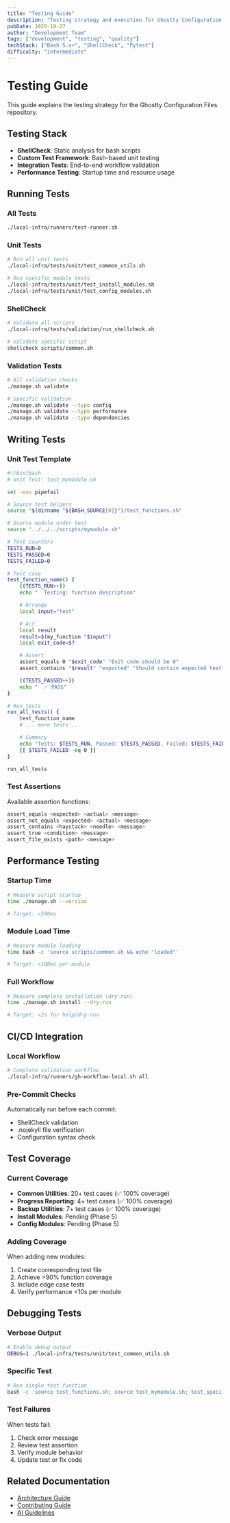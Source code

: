 ```yaml
---
title: "Testing Guide"
description: "Testing strategy and execution for Ghostty Configuration Files"
pubDate: 2025-10-27
author: "Development Team"
tags: ["development", "testing", "quality"]
techStack: ["Bash 5.x+", "ShellCheck", "Pytest"]
difficulty: "intermediate"
---
```


# Testing Guide

This guide explains the testing strategy for the Ghostty Configuration Files repository.

## Testing Stack

- **ShellCheck**: Static analysis for bash scripts
- **Custom Test Framework**: Bash-based unit testing
- **Integration Tests**: End-to-end workflow validation
- **Performance Testing**: Startup time and resource usage

## Running Tests

### All Tests

```bash
./local-infra/runners/test-runner.sh
```

### Unit Tests

```bash
# Run all unit tests
./local-infra/tests/unit/test_common_utils.sh

# Run specific module tests
./local-infra/tests/unit/test_install_modules.sh
./local-infra/tests/unit/test_config_modules.sh
```

### ShellCheck

```bash
# Validate all scripts
./local-infra/tests/validation/run_shellcheck.sh

# Validate specific script
shellcheck scripts/common.sh
```

### Validation Tests

```bash
# All validation checks
./manage.sh validate

# Specific validation
./manage.sh validate --type config
./manage.sh validate --type performance
./manage.sh validate --type dependencies
```

## Writing Tests

### Unit Test Template

```bash
#!/bin/bash
# Unit Test: test_mymodule.sh

set -euo pipefail

# Source test helpers
source "$(dirname "${BASH_SOURCE[0]}")/test_functions.sh"

# Source module under test
source "../../../scripts/mymodule.sh"

# Test counters
TESTS_RUN=0
TESTS_PASSED=0
TESTS_FAILED=0

# Test case
test_function_name() {
    ((TESTS_RUN++))
    echo "  Testing: function description"

    # Arrange
    local input="test"

    # Act
    local result
    result=$(my_function "$input")
    local exit_code=$?

    # Assert
    assert_equals 0 "$exit_code" "Exit code should be 0"
    assert_contains "$result" "expected" "Should contain expected text"

    ((TESTS_PASSED++))
    echo "  ✅ PASS"
}

# Run tests
run_all_tests() {
    test_function_name
    # ... more tests ...

    # Summary
    echo "Tests: $TESTS_RUN, Passed: $TESTS_PASSED, Failed: $TESTS_FAILED"
    [[ $TESTS_FAILED -eq 0 ]]
}

run_all_tests
```

### Test Assertions

Available assertion functions:

```bash
assert_equals <expected> <actual> <message>
assert_not_equals <expected> <actual> <message>
assert_contains <haystack> <needle> <message>
assert_true <condition> <message>
assert_file_exists <path> <message>
```

## Performance Testing

### Startup Time

```bash
# Measure script startup
time ./manage.sh --version

# Target: <500ms
```

### Module Load Time

```bash
# Measure module loading
time bash -c 'source scripts/common.sh && echo "loaded"'

# Target: <100ms per module
```

### Full Workflow

```bash
# Measure complete installation (dry-run)
time ./manage.sh install --dry-run

# Target: <2s for help/dry-run
```

## CI/CD Integration

### Local Workflow

```bash
# Complete validation workflow
./local-infra/runners/gh-workflow-local.sh all
```

### Pre-Commit Checks

Automatically run before each commit:
- ShellCheck validation
- .nojekyll file verification
- Configuration syntax check

## Test Coverage

### Current Coverage

- **Common Utilities**: 20+ test cases (✅ 100% coverage)
- **Progress Reporting**: 4+ test cases (✅ 100% coverage)
- **Backup Utilities**: 7+ test cases (✅ 100% coverage)
- **Install Modules**: Pending (Phase 5)
- **Config Modules**: Pending (Phase 5)

### Adding Coverage

When adding new modules:
1. Create corresponding test file
2. Achieve >90% function coverage
3. Include edge case tests
4. Verify performance <10s per module

## Debugging Tests

### Verbose Output

```bash
# Enable debug output
DEBUG=1 ./local-infra/tests/unit/test_common_utils.sh
```

### Specific Test

```bash
# Run single test function
bash -c 'source test_functions.sh; source test_mymodule.sh; test_specific_case'
```

### Test Failures

When tests fail:
1. Check error message
2. Review test assertion
3. Verify module behavior
4. Update test or fix code

## Related Documentation

- [Architecture Guide](architecture.md)
- [Contributing Guide](contributing.md)
- [AI Guidelines](../ai-guidelines/core-principles.md)
